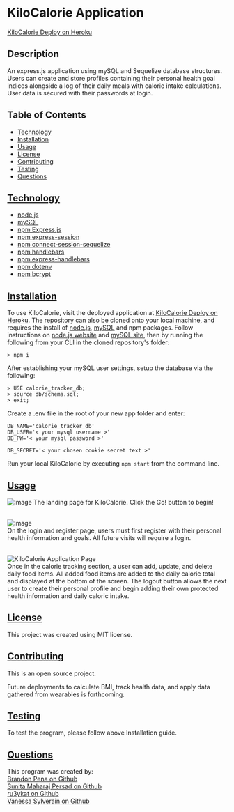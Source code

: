 
# KiloCalorie Application

[KiloCalorie Deploy on Heroku](https://kilocalorie.herokuapp.com/)

## Description

An express.js application using mySQL and Sequelize database structures. Users can create and store profiles containing their personal health goal indices alongside a log of their daily meals with calorie intake calculations.  
User data is secured with their passwords at login.

## Table of Contents

- [Technology](#technology)
- [Installation](#installation)
- [Usage](#usage)
- [License](#license)
- [Contributing](#contributing)
- [Testing](#testing)
- [Questions](#questions)

## [Technology](#technology)

- [node.js](https://nodejs.dev/)
- [mySQL](https://dev.mysql.com/doc/mysql-installation-excerpt/5.7/en/)
- [npm Express.js](https://expressjs.com/)
- [npm express-session](https://www.npmjs.com/package/express-session)
- [npm connect-session-sequelize](https://www.npmjs.com/package/connect-session-sequelize)
- [npm handlebars](https://www.npmjs.com/package/handlebars)
- [npm express-handlebars](https://www.npmjs.com/package/express-handlebars)
- [npm dotenv](https://www.npmjs.com/package/dotenv)
- [npm bcrypt](https://www.npmjs.com/package/bcrypt)

## [Installation](#installation)

To use KiloCalorie, visit the deployed application at [KiloCalorie Deploy on Heroku](https://kilocalorie.herokuapp.com/).
The repository can also be cloned onto your local machine, and requires the install of [node.js](https://nodejs.dev/), [mySQL](https://dev.mysql.com/doc/mysql-installation-excerpt/5.7/en/) and npm packages. Follow instructions on [node.js website](https://nodejs.dev/) and [mySQL site](https://dev.mysql.com/doc/mysql-installation-excerpt/5.7/en/), then by running the following from your CLI in the cloned repository's folder:

```
> npm i
```

After establishing your mySQL user settings, setup the database via the following:

```
> USE calorie_tracker_db;
> source db/schema.sql;
> exit;
```

Create a .env file in the root of your new app folder and enter:

```
DB_NAME='calorie_tracker_db'
DB_USER='< your mysql username >'
DB_PW='< your mysql password >'

DB_SECRET='< your chosen cookie secret text >'
```

Run your local KiloCalorie by executing `npm start` from the command line.

## [Usage](#usage)
![image](https://user-images.githubusercontent.com/87583026/144943860-1c6a477a-7a43-426b-a9ab-83a71fd215b3.png)
The landing page for KiloCalorie. Click the Go! button to begin!<br><br>

![image](https://user-images.githubusercontent.com/87583026/144943955-aaea5362-b198-42f0-b08b-9121e4856cf7.png)<br>
On the login and register page, users must first register with their personal health information and goals. All future visits will require a login.<br><br>

![KiloCalorie Application Page](public/images/KCindexpgSCRNSHT.png)<br>
Once in the calorie tracking section, a user can add, update, and delete daily food items. All added food items are added to the daily calorie total and displayed at the bottom of the screen. The logout button allows the next user to create their personal profile and begin adding their own protected health information and daily caloric intake.<br>

## [License](#license)

This project was created using MIT license.

## [Contributing](#contributing)

This is an open source project.

Future deployments to calculate BMI, track health data, and apply data gathered from wearables is forthcoming.

## [Testing](#testing)

To test the program, please follow above Installation guide.

## [Questions](#questions)

This program was created by:<br>
[Brandon Pena on Github](https://github.com/Brandonpena97)<br>
[Sunita Maharaj Persad on Github](https://github.com/Sunita002)<br>
[ru3ykat on Github](https://github.com/RU3YKat)<br>
[Vanessa Sylverain on Github](https://github.com/sylverainv)
